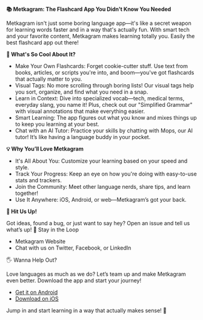 **📚 Metkagram: The Flashcard App You Didn't Know You Needed**

Metkagram isn't just some boring language app—it's like a secret weapon for learning words faster and in a way that's actually fun. With smart tech and your favorite content, Metkagram makes learning totally you. Easily the best flashcard app out there!

**🌟 What's So Cool About It?**
- Make Your Own Flashcards: Forget cookie-cutter stuff. Use text from books, articles, or scripts you're into, and boom—you've got flashcards that actually matter to you.
- Visual Tags: No more scrolling through boring lists! Our visual tags help you sort, organize, and find what you need in a snap.
- Learn in Context: Dive into specialized vocab—tech, medical terms, everyday slang, you name it! Plus, check out our "Simplified Grammar" with visual annotations that make everything easier.
- Smart Learning: The app figures out what you know and mixes things up to keep you learning at your best.
- Chat with an AI Tutor: Practice your skills by chatting with Mops, our AI tutor! It’s like having a language buddy in your pocket.

**💡 Why You’ll Love Metkagram**
- It's All About You: Customize your learning based on your speed and style.
- Track Your Progress: Keep an eye on how you're doing with easy-to-use stats and trackers.
- Join the Community: Meet other language nerds, share tips, and learn together!
- Use It Anywhere: iOS, Android, or web—Metkagram’s got your back.

**📢 Hit Us Up!**

Got ideas, found a bug, or just want to say hey? Open an issue and tell us what’s up!
🔗 Stay in the Loop

- Metkagram Website
- Chat with us on Twitter, Facebook, or LinkedIn

🖐 Wanna Help Out?

Love languages as much as we do? Let’s team up and make Metkagram even better. Download the app and start your journey!
- [Get it on Android](https://play.google.com/store/apps/details?id=app.metkagram.android)  
- [Download on iOS](https://apps.apple.com/us/app/grammar-flashcards-metkagram/id6502211918)


Jump in and start learning in a way that actually makes sense! 🚀
